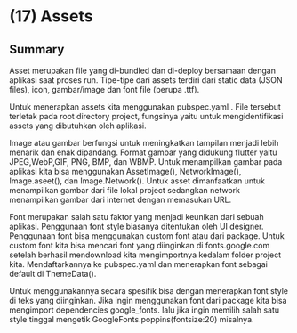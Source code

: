 
# (17) Assets




## Summary

Asset merupakan file yang di-bundled dan di-deploy bersamaan dengan aplikasi saat proses run. Tipe-tipe dari assets terdiri dari static data (JSON files), icon, gambar/image dan font file (berupa .ttf).

Untuk menerapkan assets kita menggunakan pubspec.yaml . File tersebut terletak pada root directory project, fungsinya yaitu untuk mengidentifikasi assets yang dibutuhkan oleh aplikasi.

Image atau gambar berfungsi untuk meningkatkan tampilan menjadi lebih menarik dan enak dipandang. Format gambar yang didukung flutter yaitu JPEG,WebP,GIF, PNG, BMP, dan WBMP. Untuk menampilkan gambar pada aplikasi kita bisa menggunakan AssetImage(), NetworkImage(), Image.aseet(), dan Image.Network(). Untuk asset dimanfaatkan untuk menampilkan gambar dari file lokal project sedangkan network menampilkan gambar dari internet dengan memasukan URL.

Font merupakan salah satu faktor yang menjadi keunikan dari sebuah aplikasi. Penggunaan font style biasanya ditentukan oleh UI designer. Penggunaan font bisa menggunakan custom font atau dari package. Untuk custom font kita bisa mencari font yang diinginkan di fonts.google.com setelah berhasil mendownload kita mengimportnya kedalam folder project kita. Mendaftarkannya ke pubspec.yaml dan menerapkan font sebagai default di ThemeData().

Untuk menggunakannya secara spesifik bisa dengan menerapkan font style di teks yang diinginkan. Jika ingin menggunakan font dari package kita bisa mengimport dependencies google_fonts. lalu jika ingin memilih salah satu style tinggal mengetik GoogleFonts.poppins(fontsize:20) misalnya.




